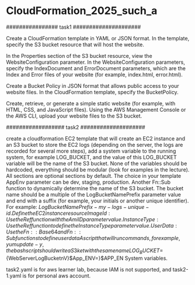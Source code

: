 # CloudFormation_2025_such_a
################ task1 #####################

Create a CloudFormation template in YAML or JSON format.
In the template, specify the S3 bucket resource that will host the website.

In the Properties section of the S3 bucket resource, view the WebsiteConfiguration parameter.
In the WebsiteConfiguration parameters, specify the IndexDocument and ErrorDocument parameters, which are the Index and Error files of your website (for example, index.html, error.html).

Create a Bucket Policy in JSON format that allows public access to your website files.
In the CloudFormation template, specify the BucketPolicy.

Create, retrieve, or generate a simple static website (for example, with HTML, CSS, and JavaScript files).
Using the AWS Management Console or the AWS CLI, upload your website files to the S3 bucket.
 
################## task2 ####################

create a cloudformation EC2 template that will create an EC2 instance and an S3 bucket to store the EC2 logs (depending on the server, the logs are recorded for several more steps), add a system variable to the running system, for example LOG_BUCKET, and the value of this LOG_BUCKET variable will be the name of the S3 bucket.
None of the variables should be hardcoded, everything should be modular (look for examples in the lecture).
All sections are optional sections by default.
The choice in your template AppEnv parameter can be dev, staging, production.
Another Fn::Sub function to dynamically determine the name of the S3 bucket. The bucket name should be a multiple of the LogBucketNamePrefix parameter value and end with a suffix (for example, your initials or another unique identifier). For example:
${LogBucketNamePrefix}-my-logs-unique-id.
Define the EC2 instance resource ImageId: Use the Ref function with the AmiID parameter value.
InstanceType: Use the Ref function to define the InstanceType parameter value.
UserData: Use the Fn::Base64 and Fn::Sub functions to define user data A script that will run commands, for example, yum update -y, the bash script should write a S3ket with the same name LOG_BUCKET=${WebServerLogBucketnV}$App_ENV=}$APP_EN System variables.

task2.yaml is for aws learner lab, because IAM is not supported, and task2-1.yaml is for personal aws account.
